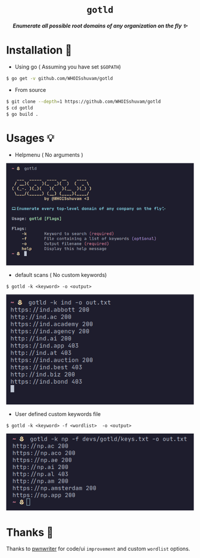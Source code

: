<div align="center">
  <h1><code>gotld</code></h1> 
  <p><strong><em>Enumerate all possible root domains of any organization on the fly ✨</em></strong></p>
</div>

# Installation 📩

- Using go ( Assuming you have set `$GOPATH`)
```bash
$ go get -v github.com/WHOISshuvam/gotld
```
- From source
```bash
$ git clone --depth=1 https://github.com/WHOISshuvam/gotld 
$ cd gotld
$ go build . 
```

# Usages 💡
- Helpmenu ( No arguments )

![](/extras/help.png)

- default scans ( No custom keywords)
```
$ gotld -k <keyword> -o <output>
```


![](/extras/withoutfile.png)

- User defined custom keywords file
```
$ gotld -k <keyword> -f <wordlist>  -o <output>
```

![](/extras/withfile.png)

# Thanks 🌺
Thanks to [pwnwriter](https://github.com/pwnwriter) for code/ui `improvement` and  custom `wordlist` options.
